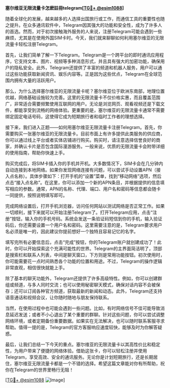 **塞尔维亚无限流量卡怎麽註冊telegram[[TG💪+ @esim1088](https://t.me/s/esim1088)]**

随着全球化的发展，越来越多的人选择出国旅行或工作，而通信工具的重要性也随之提升。在众多通讯软件中，Telegram因其强大的功能和安全性，成为了许多人的首选。然而，对于初次接触海外服务的人来说，注册Telegram可能会遇到一些麻烦，尤其是在使用外国SIM卡时。今天，我们就来聊聊如何利用塞尔维亚的无限流量卡轻松注册Telegram。

首先，让我们简单了解一下Telegram。Telegram是一个跨平台的即时通讯应用程序，它支持文本、图片、视频等多种消息形式，并且具有强大的加密功能，确保用户的隐私安全。此外，Telegram还提供了丰富的频道和机器人服务，用户可以通过这些功能获取新闻资讯、娱乐内容等。正是因为这些优点，Telegram在全球范围内拥有大量的活跃用户。

那么，为什么选择塞尔维亚的无限流量卡呢？塞尔维亚位于欧洲东南部，地理位置优越，网络基础设施较为完善。这里的无限流量卡不仅价格实惠，而且覆盖范围广，非常适合需要频繁使用互联网的用户。无论是浏览网页、观看视频还是下载文件，都能享受到流畅的网络体验。更重要的是，塞尔维亚的无限流量卡通常不需要绑定固定电话号码，这使得它成为短期旅行者和临时工作者的理想选择。

接下来，我们进入正题——如何用塞尔维亚无限流量卡注册Telegram。首先，你需要购买一张塞尔维亚的无限流量卡。目前市面上有许多提供此类服务的供应商，你可以通过线上平台或者实体店铺进行购买。购买时，请注意选择信誉良好的商家，并确认卡片是否包含国际漫游服务。一般来说，优质的无限流量卡会附带详细的使用指南，帮助你快速上手。

购买完成后，将SIM卡插入你的手机并开机。大多数情况下，SIM卡会在几分钟内自动连接到本地网络。如果你发现网络连接有问题，可以尝试手动设置APN（接入点名称）。具体步骤如下：打开手机的“设置”菜单，找到“移动网络”选项，然后点击“接入点名称”。在这里，你可以添加一个新的APN条目，并根据提供的信息填写相应的参数。通常，APN的名称、代理、端口、用户名和密码等信息都会随卡一同提供，按照说明填写即可。

完成网络设置后，打开手机浏览器，访问任何网站以测试网络是否正常工作。如果一切顺利，接下来就可以开始注册Telegram了。打开Telegram应用，点击“注册”按钮，输入你的手机号码。系统会发送一条验证码短信到你的手机，输入验证码后，你还需要设置一个用户名和密码。这里需要注意的是，Telegram要求用户名必须是唯一的，因此建议你提前想好一个独特且容易记忆的名字。

填写完所有必要信息后，点击“完成”按钮，你的Telegram账户就创建成功了！此时，你可以开始探索这个充满可能性的世界。Telegram的主界面简洁明了，顶部是搜索栏和联系人列表，中间是聊天窗口，下方则是常用功能按钮。初次使用时，你可能需要花一点时间熟悉各个功能的位置和用途。不过，Telegram的操作逻辑非常直观，相信很快就能上手。

除了基本的聊天功能外，Telegram还提供了许多高级特性。例如，你可以创建群组或频道，与多人同时交流；也可以使用秘密聊天模式，确保对话内容不会被保存；还可以订阅各种官方频道，获取最新的新闻和动态。此外，Telegram还支持语音通话和视频会议，让你随时随地与朋友保持联系。

当然，在使用过程中也可能会遇到一些问题。比如，有时网络信号不佳可能导致消息延迟发送；或者不小心退出了某个重要的群聊。针对这些问题，你可以尝试调整网络环境，或者定期备份重要数据。如果实在无法解决，也可以随时联系客服寻求帮助。值得一提的是，Telegram的官方客服响应速度较快，能够及时为你解答疑惑。

最后，让我们总结一下今天的重点。塞尔维亚的无限流量卡以其高性价比和稳定性，为用户带来了便捷的网络体验。借助这张卡，你可以轻松注册并使用Telegram，享受高效、安全的通讯服务。无论你是计划短期旅行，还是长期居住，塞尔维亚无限流量卡都是一个不错的选择。希望这篇文章能对你有所帮助，祝你在Telegram的世界里畅行无阻！

[[TG💪+ @esim1088](https://t.me/s/esim1088) ![Image](https://i.postimg.cc/4NQfJmqS/Snipaste-2025-05-13-00-14-12.png)]